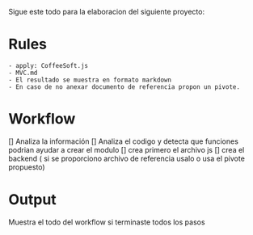 

Sigue este todo para la elaboracion del siguiente proyecto:


# Rules
    - apply: CoffeeSoft.js
    - MVC.md
    - El resultado se muestra en formato markdown
    - En caso de no anexar documento de referencia propon un pivote.
    
    

# Workflow

[] Analiza la información 
[] Analiza el codigo y detecta que funciones podrian ayudar a crear el modulo
[] crea primero el archivo js 
[] crea el backend ( si se proporciono archivo de referencia usalo o usa el pivote propuesto) 



# Output

Muestra el todo del workflow si terminaste todos los pasos






